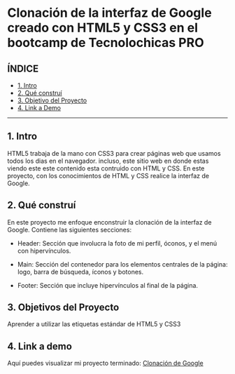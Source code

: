 #  Clonación de la interfaz de Google creado con HTML5  y  CSS3 en el bootcamp de Tecnolochicas PRO


## **ÍNDICE**

* [1. Intro](https://github.com/esperanzajuarezsiles/clonacion_google/blob/main/README.md#1-intro)
* [2. Qué construí](https://github.com/esperanzajuarezsiles/clonacion_google/blob/main/README.md#2-qu%C3%A9-constru%C3%AD)
* [3. Objetivo del Proyecto](https://github.com/esperanzajuarezsiles/clonacion_google/blob/main/README.md#3-objetivos-del-proyecto)
* [4. Link a Demo](https://github.com/esperanzajuarezsiles/clonacion_google/blob/main/README.md#4-link-a-demo)

****

## 1. Intro
HTML5 trabaja de la mano con CSS3 para crear páginas web que usamos todos los dias en el navegador. incluso, este sitio web en donde estas viendo este este contenido esta contruido con HTML y CSS. En este proyecto, con los conocimientos de HTML y CSS realice la interfaz de Google.

## 2. Qué construí
En este proyecto me enfoque enconstruir la clonación de la interfaz de Google. 
Contiene las siguientes secciones:

* Header: Sección que involucra la foto de mi perfil, óconos, y el menú con hipervínculos.

* Main: Sección del contenedor para los elementos centrales de la página: logo, barra de búsqueda, íconos y botones.

* Footer: Sección que incluye hipervínculos al final de la página.

## 3. Objetivos del Proyecto
Aprender a utilizar las etiquetas estándar de HTML5 y CSS3

## 4. Link a demo
Aquí puedes visualizar mi proyecto terminado: [Clonación de Google](https://app.netlify.com/sites/remarkable-cactus-1cef3b/deploys/642f613c97f8b52f8cbe13f4)
